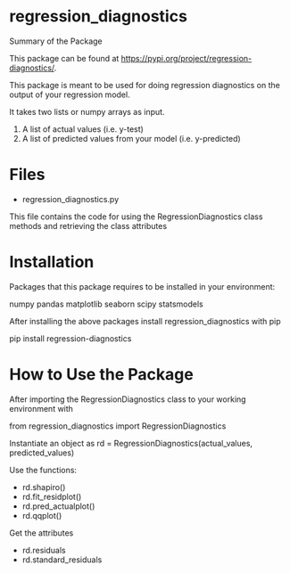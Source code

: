 # regression_diagnostics

Summary of the Package

This package can be found at https://pypi.org/project/regression-diagnostics/.

This package is meant to be used for doing regression diagnostics on the output of your regression model.

It takes two lists or numpy arrays as input.

1. A  list of actual values (i.e. y-test)
2. A list of predicted values from your model (i.e. y-predicted)

# Files

- regression_diagnostics.py

This file contains the code for using the RegressionDiagnostics class methods and retrieving the class attributes

# Installation

Packages that this package requires to be installed in your environment:

numpy
pandas
matplotlib
seaborn
scipy
statsmodels

After installing the above packages install regression_diagnostics with pip

pip install regression-diagnostics

# How to Use the Package

After importing the RegressionDiagnostics class to your working environment with

from regression_diagnostics import RegressionDiagnostics

Instantiate an object as rd = RegressionDiagnostics(actual_values, predicted_values)

Use the functions:

- rd.shapiro()
- rd.fit_residplot()
- rd.pred_actualplot()
- rd.qqplot()

Get the attributes

- rd.residuals
- rd.standard_residuals
